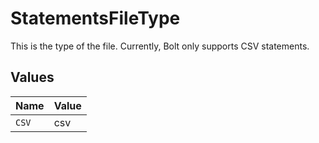 # StatementsFileType

This is the type of the file. Currently, Bolt only supports CSV statements.


## Values

| Name  | Value |
| ----- | ----- |
| `CSV` | csv   |